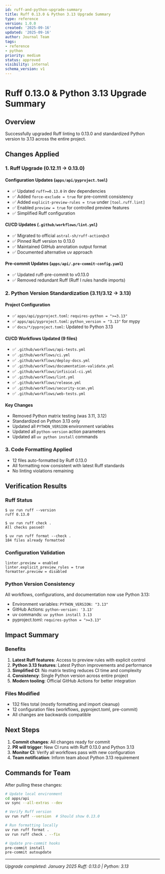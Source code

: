 ```yaml
---
id: ruff-and-python-upgrade-summary
title: Ruff 0.13.0 & Python 3.13 Upgrade Summary
type: reference
version: 1.0.0
created: '2025-09-16'
updated: '2025-09-16'
author: Journal Team
tags:
- reference
- python
priority: medium
status: approved
visibility: internal
schema_version: v1
---
```


# Ruff 0.13.0 & Python 3.13 Upgrade Summary

## Overview
Successfully upgraded Ruff linting to 0.13.0 and standardized Python version to 3.13 across the entire project.

## Changes Applied

### 1. Ruff Upgrade (0.12.11 → 0.13.0)

#### Configuration Updates (`apps/api/pyproject.toml`)
- ✅ Updated `ruff>=0.13.0` in dev dependencies
- ✅ Added `force-exclude = true` for pre-commit consistency
- ✅ Added `explicit-preview-rules = true` under `[tool.ruff.lint]`
- ✅ Enabled `preview = true` for controlled preview features
- ✅ Simplified Ruff configuration

#### CI/CD Updates (`.github/workflows/lint.yml`)
- ✅ Migrated to official `astral-sh/ruff-action@v3`
- ✅ Pinned Ruff version to 0.13.0
- ✅ Maintained GitHub annotation output format
- ✅ Documented alternative uv approach

#### Pre-commit Updates (`apps/api/.pre-commit-config.yaml`)
- ✅ Updated ruff-pre-commit to v0.13.0
- ✅ Removed redundant Ruff (Ruff I rules handle imports)

### 2. Python Version Standardization (3.11/3.12 → 3.13)

#### Project Configuration
- ✅ `apps/api/pyproject.toml`: `requires-python = ">=3.13"`
- ✅ `apps/api/pyproject.toml`: `python_version = "3.13"` for mypy
- ✅ `docs/*/pyproject.toml`: Updated to Python 3.13

#### CI/CD Workflows Updated (9 files)
- ✅ `.github/workflows/api-tests.yml`
- ✅ `.github/workflows/ci.yml`
- ✅ `.github/workflows/deploy-docs.yml`
- ✅ `.github/workflows/documentation-validate.yml`
- ✅ `.github/workflows/infisical-ci.yml`
- ✅ `.github/workflows/lint.yml`
- ✅ `.github/workflows/release.yml`
- ✅ `.github/workflows/security-scan.yml`
- ✅ `.github/workflows/web-tests.yml`

#### Key Changes
- Removed Python matrix testing (was 3.11, 3.12)
- Standardized on Python 3.13 only
- Updated all `PYTHON_VERSION` environment variables
- Updated all `python-version` action parameters
- Updated all `uv python install` commands

### 3. Code Formatting Applied
- 12 files auto-formatted by Ruff 0.13.0
- All formatting now consistent with latest Ruff standards
- No linting violations remaining

## Verification Results

### Ruff Status
```
$ uv run ruff --version
ruff 0.13.0

$ uv run ruff check .
All checks passed!

$ uv run ruff format --check .
184 files already formatted
```

### Configuration Validation
```
linter.preview = enabled
linter.explicit_preview_rules = true
formatter.preview = disabled
```

### Python Version Consistency
All workflows, configurations, and documentation now use Python 3.13:
- Environment variables: `PYTHON_VERSION: "3.13"`
- GitHub Actions: `python-version: '3.13'`
- uv commands: `uv python install 3.13`
- pyproject.toml: `requires-python = ">=3.13"`

## Impact Summary

### Benefits
1. **Latest Ruff features**: Access to preview rules with explicit control
2. **Python 3.13 features**: Latest Python improvements and performance
3. **Simplified CI**: No matrix testing reduces CI time and complexity
4. **Consistency**: Single Python version across entire project
5. **Modern tooling**: Official GitHub Actions for better integration

### Files Modified
- 132 files total (mostly formatting and import cleanup)
- 12 configuration files (workflows, pyproject.toml, pre-commit)
- All changes are backwards compatible

## Next Steps

1. **Commit changes**: All changes ready for commit
2. **PR will trigger**: New CI runs with Ruff 0.13.0 and Python 3.13
3. **Monitor CI**: Verify all workflows pass with new configuration
4. **Team notification**: Inform team about Python 3.13 requirement

## Commands for Team

After pulling these changes:
```bash
# Update local environment
cd apps/api
uv sync --all-extras --dev

# Verify Ruff version
uv run ruff --version  # Should show 0.13.0

# Run formatting locally
uv run ruff format .
uv run ruff check . --fix

# Update pre-commit hooks
pre-commit install
pre-commit autoupdate
```

---
*Upgrade completed: January 2025*
*Ruff: 0.13.0 | Python: 3.13*